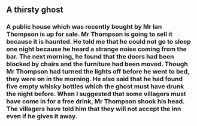 ## A thirsty ghost

### A public house which was recently bought by Mr Ian Thompson is up for sale. Mr Thompson is going to sell it because it is haunted. He told me that he could not go to sleep one night because he heard a strange noise coming from the bar. The next morning, he found that the doors had been blocked by chairs and the furniture had been moved. Though Mr Thompson had turned the lights off before he went to bed, they were on in the morning. He also said that he had found five empty whisky bottles which the ghost must have drunk the night before. When I suggested that some villagers must have come in for a free drink, Mr Thompson shook his head. The villagers have told him that they will not accept the inn even if he gives it away.